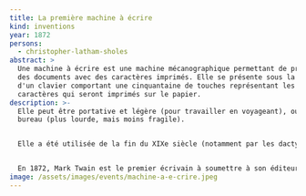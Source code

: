 ```yaml
---
title: La première machine à écrire
kind: inventions
year: 1872
persons:
  - christopher-latham-sholes
abstract: >
  Une machine à écrire est une machine mécanographique permettant de produire
  des documents avec des caractères imprimés. Elle se présente sous la forme
  d'un clavier comportant une cinquantaine de touches représentant les
  caractères qui seront imprimés sur le papier.
description: >-
  Elle peut être portative et légère (pour travailler en voyageant), ou de
  bureau (plus lourde, mais moins fragile).


  Elle a été utilisée de la fin du XIXe siècle (notamment par les dactylographes, ou « dactylos ») jusqu'à l'apparition, au XXe siècle, des machines à mémoire électronique, qui préfigurent le déclin et le remplacement de la machine par l'ordinateur.


  En 1872, Mark Twain est le premier écrivain à soumettre à son éditeur une œuvre, Les Aventures de Tom Sawyer, écrite avec une machine à écrire.
image: /assets/images/events/machine-a-e-crire.jpeg
---
```

